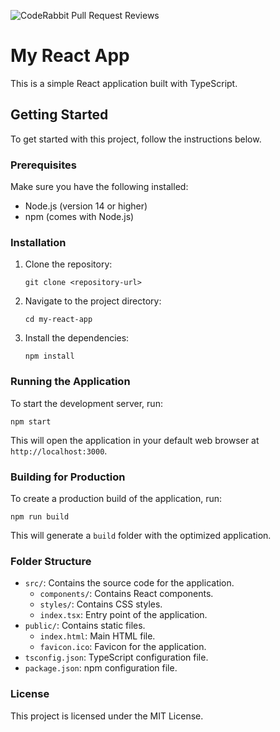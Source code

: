 ![CodeRabbit Pull Request Reviews](https://img.shields.io/coderabbit/prs/github/rama-bena/dea-portfolio?labelColor=171717&color=FF570A&link=https%3A%2F%2Fcoderabbit.ai&label=CodeRabbit%20Reviews)

# My React App

This is a simple React application built with TypeScript. 

## Getting Started

To get started with this project, follow the instructions below.

### Prerequisites

Make sure you have the following installed:

- Node.js (version 14 or higher)
- npm (comes with Node.js)

### Installation

1. Clone the repository:
   ```
   git clone <repository-url>
   ```
2. Navigate to the project directory:
   ```
   cd my-react-app
   ```
3. Install the dependencies:
   ```
   npm install
   ```

### Running the Application

To start the development server, run:
```
npm start
```
This will open the application in your default web browser at `http://localhost:3000`.

### Building for Production

To create a production build of the application, run:
```
npm run build
```
This will generate a `build` folder with the optimized application.

### Folder Structure

- `src/`: Contains the source code for the application.
  - `components/`: Contains React components.
  - `styles/`: Contains CSS styles.
  - `index.tsx`: Entry point of the application.
- `public/`: Contains static files.
  - `index.html`: Main HTML file.
  - `favicon.ico`: Favicon for the application.
- `tsconfig.json`: TypeScript configuration file.
- `package.json`: npm configuration file.

### License

This project is licensed under the MIT License.